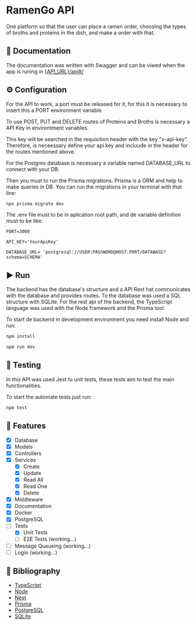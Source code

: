 # RamenGo API

One platform so that the user can place a ramen order, choosing the types of broths and proteins in the dish, and make a order with that.

## 🧾 Documentation

The documentation was written with Swagger and can be viwed when the app is runing in [{API_URL}/api#/](http://localhost:3000/api#/)

## ⚙️ Configuration

For the API to work, a port must be released for it, for this it is necessary to insert this a PORT environment variable

To use POST, PUT and DELETE routes of Proteins and Broths is necessary a API Key in environtment variables.

This key will be searched in the requisition header with the key "x-api-key". Therefore, is neceessary define your api key and incluude in the header for the routes mentioned above.

For the Postgres database is necessary a variable named DATABASE_URL to connect with your DB.

Then you must to run the Prisma migrations. Prisma is a ORM and help to make queries in DB. You can run the migrations in your terminal with that line:

```bash
npx prisma migrate dev
```

The .env file must to be in aplication root path, and de variable definition must to be like:

```dotenv
PORT=3000

API_KEY='YourApiKey'

DATABASE_URL= 'postgresql://USER:PASSWORD@HOST:PORT/DATABASE?schema=SCHEMA'
```

## ▶️ Run

The backend has the database's structure and a API Rest hat communicates with the database and provides routes.
To the database was used a SQL structure with SQLite. For the rest api of the backend, the TypeScript language was used with the Node framework and the Prisma tool.

To start de backend in development environment you need install Node and run:

```bash
npm install

npm run dev
```

## 🧪 Testing

In this API was used Jest to unit tests, these tests aim to test the main functionalities.

To start the automate tests just run:

```bash
npm test
```

## 💭 Features

- [x] Database
- [x] Models
- [x] Controllers
- [x] Services
  - [x] Create
  - [x] Update
  - [x] Read All
  - [x] Read One
  - [x] Delete
- [x] Middleware
- [x] Documentation
- [x] Docker
- [x] PostgreSQL
- [ ] Tests
  - [x] Unit Tests
  - [ ] E2E Tests (working...)
- [ ] Message Queueing (working...)
- [ ] Login (working...)

## 📖 Bibliography

- [TypeScript](https://www.typescriptlang.org/)
- [Node](https://nodejs.org/en)
- [Nest](https://nestjs.com/)
- [Prisma](https://www.prisma.io/)
- [PostgreSQL](https://www.postgresql.org/)
- [SQLite](https://www.sqlite.org/)
